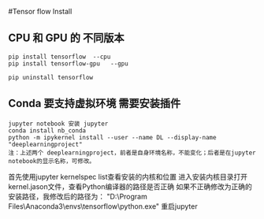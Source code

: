 #Tensor flow Install
 ## CPU 和 GPU 的 不同版本 
    
    pip install tensorflow  --cpu
    pip install tensorflow-gpu   --gpu 
    
    pip uninstall tensorflow 
  
  ## Conda 要支持虚拟环境 需要安装插件
    jupyter notebook 安装 jupyter
    conda install nb_conda
    python -m ipykernel install --user --name DL --display-name "deeplearningproject"
    注：上述两个 deeplearningproject，前者是自身环境名称，不能变化；后者是在jupyter notebook的显示名称，可修改。
    
首先使用jupyter kernelspec list查看安装的内核和位置
进入安装内核目录打开kernel.jason文件，查看Python编译器的路径是否正确
如果不正确修改为正确的安装路径，我修改后的路径为： 
"D:\\Program Files\\Anaconda3\\envs\\tensorflow\\python.exe"
重启jupyter
